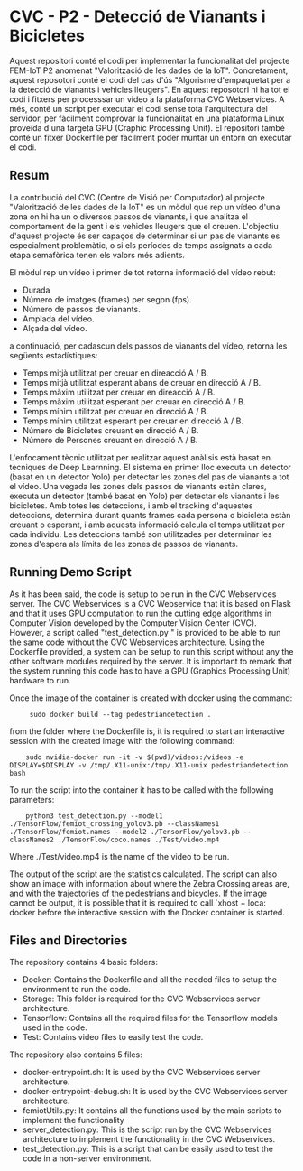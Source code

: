 # CVC - P2 - Detecció de Vianants i Bicicletes
Aquest repositori conté el codi per implementar la funcionalitat del projecte FEM-IoT P2 anomenat "Valorització de les dades de la IoT". Concretament, aquest reposotori conté el codi del cas d'ús "Algorisme d'empaquetat per a la detecció de vianants i vehicles lleugers".
En aquest reposotori hi ha tot el codi i fitxers per processsar un video a la plataforma CVC Webservices. A més, conté un script per executar el codi sense tota l'arquitectura del servidor, per fàcilment comprovar la funcionalitat en una plataforma Linux proveïda d'una targeta GPU (Craphic Processing Unit).
El repositori també conté un fitxer Dockerfile per fàcilment poder muntar un entorn on executar el codi.

## Resum
La contribució del CVC (Centre de Visió per Computador) al projecte "Valorització de les dades de la IoT" es un mòdul que rep un vídeo d'una zona on hi ha un o diversos passos de vianants, i que analitza el comportament de la gent i els vehicles lleugers que el creuen. L'objectiu d'aquest projecte és ser capaços de determinar si un pas de vianants es especialment problemàtic, o si els períodes de temps assignats a cada etapa semafòrica tenen els valors més adients.

El mòdul rep un vídeo i primer de tot retorna informació del vídeo rebut:
  - Durada
  - Número de imatges (frames) per segon (fps).
  - Número de passos de vianants.
  - Amplada del vídeo.
  - Alçada del vídeo.
  
a continuació, per cadascun dels passos de vianants del vídeo, retorna les següents estadístiques:

 - Temps mitjà utilitzat per creuar en direacció A / B.
 - Temps mitjà utilitzat esperant abans de creuar en direcció A / B.
 - Temps màxim utilitzat per creuar en direacció A / B.
 - Temps màxim utilitzat esperant per creuar en direcció A / B.
 - Temps mínim utilitzat per creuar en direcció A / B.
 - Temps mínim utilitzat esperant per creuar en direcció A / B.
 - Número de Bicicletes creuant en direcció A / B.
 - Número de Persones creuant en direcció A / B.

L'enfocament tècnic utilitzat per realitzar aquest anàlisis està basat en tècniques de Deep Learnning.
El sistema en primer lloc executa un detector (basat en un detector Yolo) per detectar les zones del pas de vianants a tot el vídeo. Una vegada les zones dels passos de vianants estàn clares, executa un detector (també basat en Yolo) per detectar els vianants i les bicicletes. Amb totes les deteccions, i amb el tracking d'aquestes deteccions, determina durant quants frames cada persona o bicicleta estàn creuant o esperant, i amb aquesta informació calcula el temps utilitzat per cada individu. Les deteccions també son utilitzades per determinar les zones d'espera als límits de les zones de passos de vianants.

## Running Demo Script
As it has been said, the code is setup to be run in the CVC Webservices server. The CVC Webservices is a CVC Webservice that it is based on Flask and that it uses GPU computation to run the cutting edge algorithms in Computer Vision developed by the Computer Vision Center (CVC).
However, a script called "test_detection.py " is provided to be able to run the same code without the CVC Webservices architecture. Using the Dockerfile provided, a system can be setup to run this script without any the other software modules required by the server. It is important to remark that the system running this code has to have a GPU (Graphics Processing Unit) hardware to run.

Once the image of the container is created with docker using the command:

	     sudo docker build --tag pedestriandetection .
from the folder where the Dockerfile is, it is required to start an interactive session with the created image with the following command:

        sudo nvidia-docker run -it -v $(pwd)/videos:/videos -e DISPLAY=$DISPLAY -v /tmp/.X11-unix:/tmp/.X11-unix pedestriandetection bash

To run the script into the container it has to be called with the following parameters:

        python3 test_detection.py --model1 ./TensorFlow/femiot_crossing_yolov3.pb --classNames1 ./TensorFlow/femiot.names --model2 ./TensorFlow/yolov3.pb --classNames2 ./TensorFlow/coco.names ./Test/video.mp4

Where ./Test/video.mp4 is the name of the video to be run.

The output of the script are the statistics calculated. The script can also show an image with information about where the Zebra Crossing areas are, and with the trajectories of the pedestrians and bicycles.
If the image cannot be output, it is possible that it is required to call
`xhost + loca: docker
before the interactive session with the Docker container is started.

## Files and Directories
The repository contains 4 basic folders:

 - Docker: Contains the Dockerfile and all the needed files to setup the environment to run the code.
 - Storage: This folder is required for the CVC Webservices server architecture.
 - Tensorflow: Contains all the required files for the Tensorflow models used in the code.
 - Test: Contains video files to easily test the code.
 
 The repository also contains 5 files:
 - docker-entrypoint.sh: It is used by the CVC Webservices server architecture.
 - docker-entrypoint-debug.sh: It is used by the CVC Webservices server architecture.
 - femiotUtils.py: It contains all the functions used by the main scripts to implement the functionality
 - server_detection.py: This is the script run by the CVC Webservices architecture to implement the functionality in the CVC Webservices.
 - test_detection.py: This is a script that can be easily used to test the code in a non-server environment.
